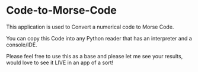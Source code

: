 # Code-to-Morse-Code

This application is used to Convert a numerical code to Morse Code.

You can copy this Code into any Python reader that has an interpreter and a console/IDE.

Please feel free to use this as a base and please let me see your results, would love to see it LIVE in an app of a sort!
